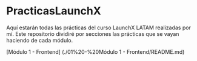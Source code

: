 # PracticasLaunchX
Aquí estarán todas las prácticas del curso LaunchX LATAM realizadas por mí.
Este repositorio dividiré por secciones las prácticas que se vayan haciendo de cada módulo.

[Módulo 1 - Frontend] (./01%20-%20Módulo 1 - Frontend/README.md)
